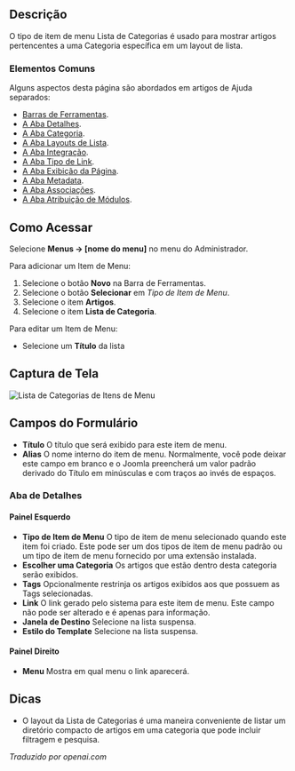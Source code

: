 <!-- Filename: Help4.x:Menu_Item:_Category_List  / Display title: Lista de Categorias -->

## Descrição

O tipo de item de menu Lista de Categorias é usado para mostrar artigos pertencentes a uma Categoria específica em um layout de lista.

### Elementos Comuns

Alguns aspectos desta página são abordados em artigos de Ajuda separados:

* [Barras de Ferramentas](jdocmanual?article=help/common-elements/toolbars).
* [A Aba Detalhes](jdocmanual?article=help/menu-items-common/menu-item-details).
* [A Aba Categoria](jdocmanual?article=help/menu-items-common/menu-item-category).
* [A Aba Layouts de Lista](jdocmanual?article=help/menu-items-common/menu-item-list-layouts).
* [A Aba Integração](jdocmanual?article=help/menu-items-common/menu-item-integration).
* [A Aba Tipo de Link](jdocmanual?article=help/menu-items-common/menu-item-link-type).
* [A Aba Exibição da Página](jdocmanual?article=help/menu-items-common/menu-item-page-display).
* [A Aba Metadata](jdocmanual?article=help/menu-items-common/menu-item-metadata).
* [A Aba Associações](jdocmanual?article=help/common-elements/edit-associations).
* [A Aba Atribuição de Módulos](jdocmanual?article=help/menu-items-common/menu-item-module-assignment).

## Como Acessar

Selecione **Menus → \[nome do menu\]** no menu do Administrador.

Para adicionar um Item de Menu:

1.  Selecione o botão **Novo** na Barra de Ferramentas.
2.  Selecione o botão **Selecionar** em *Tipo de Item de Menu*.
3.  Selecione o item **Artigos**.
4.  Selecione o item **Lista de Categoria**.

Para editar um Item de Menu:

- Selecione um **Título** da lista

## Captura de Tela

![Lista de Categorias de Itens de Menu](../../../ptbr/imagens/itens-de-menu/lista-de-categorias-de-artigos-aba-de-detalhes.png)

## Campos do Formulário

- **Título** O título que será exibido para este item de menu.
- **Alias** O nome interno do item de menu. Normalmente, você pode deixar
  este campo em branco e o Joomla preencherá um valor padrão derivado
  do Título em minúsculas e com traços ao invés de espaços.

### Aba de Detalhes

#### Painel Esquerdo

- **Tipo de Item de Menu** O tipo de item de menu selecionado quando este item
  foi criado. Este pode ser um dos tipos de item de menu padrão ou um tipo de item 
  de menu fornecido por uma extensão instalada.
- **Escolher uma Categoria** Os artigos que estão dentro desta categoria serão exibidos.
- **Tags** Opcionalmente restrinja os artigos exibidos aos que possuem as Tags selecionadas.
- **Link** O link gerado pelo sistema para este item de menu. Este campo
  não pode ser alterado e é apenas para informação.
- **Janela de Destino** Selecione na lista suspensa.
- **Estilo do Template** Selecione na lista suspensa.

#### Painel Direito

- **Menu** Mostra em qual menu o link aparecerá.

## Dicas

- O layout da Lista de Categorias é uma maneira conveniente de listar um diretório compacto de artigos em uma categoria que pode incluir filtragem e pesquisa.

*Traduzido por openai.com*

